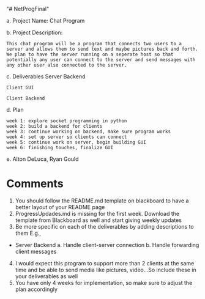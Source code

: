 "# NetProgFinal" 


a. Project Name: Chat Program

b. Project Description:

	This chat program will be a program that connects two users to a server and allows them to send text and maybe pictures back and forth. We plan to have the server running on a seperate host so that potentially any user can connect to the server and send messages with any other user also connected to the server. 

c. Deliverables
	Server Backend
	
	Client GUI

	Client Backend

d. Plan

	week 1: explore socket programming in python
	week 2: build a backend for clients
	week 3: continue working on backend, make sure program works
	week 4: set up server so clients can connect 
	week 5: continue work on server, begin building GUI
	week 6: finishing touches, finalize GUI

e. Alton DeLuca, Ryan Gould

# Comments
1. You should follow the README.md template on blackboard to have a better layout of your README page
2. ProgressUpdades.md is missing for the first week. Download the template from Blackboard as well and start giving weekly updates
3. Be more specific on each of the deliverables by adding descriptions to them
E.g., 
* Server Backend
a. Handle client-server connection
b. Handle forwarding client messages
4. I would expect this program to support more than 2 clients at the same time and be able to send media like pictures, video...So include these in your deliverables as well
5. You have only 4 weeks for implementation, so make sure to adjust the plan accordingly

